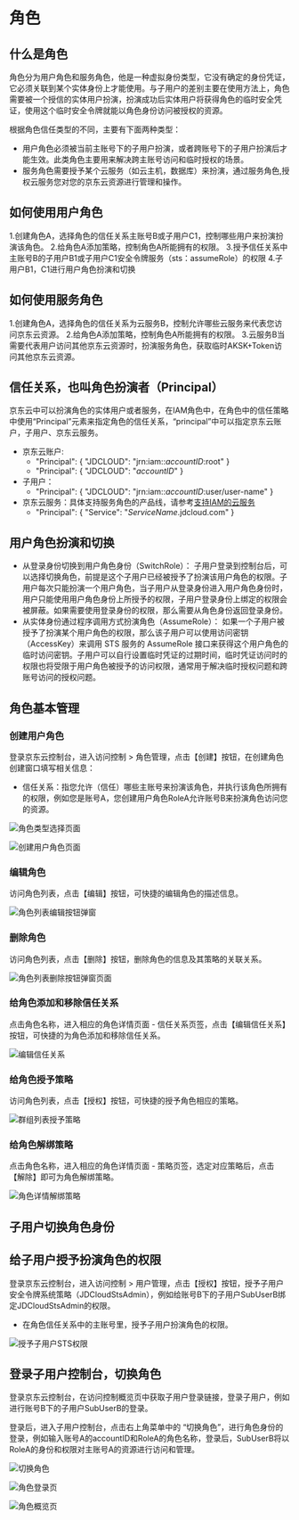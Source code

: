 # 角色
## 什么是角色
角色分为用户角色和服务角色，他是一种虚拟身份类型，它没有确定的身份凭证，它必须关联到某个实体身份上才能使用。与子用户的差别主要在使用方法上，角色需要被一个授信的实体用户扮演，扮演成功后实体用户将获得角色的临时安全凭证，使用这个临时安全令牌就能以角色身份访问被授权的资源。

根据角色信任类型的不同，主要有下面两种类型：

- 用户角色必须被当前主账号下的子用户扮演，或者跨账号下的子用户扮演后才能生效。此类角色主要用来解决跨主账号访问和临时授权的场景。
- 服务角色需要授予某个云服务（如云主机，数据库）来扮演，通过服务角色,授权云服务您对您的京东云资源进行管理和操作。

## 如何使用用户角色
1.创建角色A，选择角色的信任关系主账号B或子用户C1，控制哪些用户来扮演扮演该角色。
2.给角色A添加策略，控制角色A所能拥有的权限。
3.授予信任关系中主账号B的子用户B1或子用户C1安全令牌服务（sts：assumeRole）的权限
4.子用户B1，C1进行用户角色扮演和切换

## 如何使用服务角色
1.创建角色A，选择角色的信任关系为云服务B，控制允许哪些云服务来代表您访问京东云资源。
2.给角色A添加策略，控制角色A所能拥有的权限。
3.云服务B当需要代表用户访问其他京东云资源时，扮演服务角色，获取临时AKSK+Token访问其他京东云资源。

## 信任关系，也叫角色扮演者（Principal）
京东云中可以扮演角色的实体用户或者服务，在IAM角色中，在角色中的信任策略中使用“Principal”元素来指定角色的信任关系，“principal”中可以指定京东云账户，子用户、京东云服务。

- 京东云账户:
  - "Principal": { "JDCLOUD": "jrn:iam::*accountID*:root" }
  - "Principal": { "JDCLOUD": "*accountID*" }
- 子用户：
  - "Principal": { "JDCLOUD": "jrn:iam::*accountID*:user/user-name" }
- 京东云服务：具体支持服务角色的产品线，请参考[支持IAM的云服务](https://docs.jdcloud.com/cn/iam/support-services)
  - "Principal": { "Service": "*ServiceName*.jdcloud.com" }

## 用户角色扮演和切换
- 从登录身份切换到用户角色身份（SwitchRole）：
  子用户登录到控制台后，可以选择切换角色，前提是这个子用户已经被授予了扮演该用户角色的权限。子用户每次只能扮演一个用户角色，当子用户从登录身份进入用户角色身份时，用户只能使用用户角色身份上所授予的权限，子用户登录身份上绑定的权限会被屏蔽。如果需要使用登录身份的权限，那么需要从角色身份返回登录身份。
- 从实体身份通过程序调用方式扮演角色（AssumeRole）：
  如果一个子用户被授予了扮演某个用户角色的权限，那么该子用户可以使用访问密钥（AccessKey）来调用 STS 服务的 AssumeRole 接口来获得这个用户角色的临时访问密钥。子用户可以自行设置临时凭证的过期时间，临时凭证访问时的权限也将受限于用户角色被授予的访问权限，通常用于解决临时授权问题和跨账号访问的授权问题。

## 角色基本管理
### 创建用户角色

登录京东云控制台，进入访问控制 > 角色管理，点击【创建】按钮，在创建角色创建窗口填写相关信息：
 
  - 信任关系：指您允许（信任）哪些主账号来扮演该角色，并执行该角色所拥有的权限，例如您是账号A，您创建用户角色RoleA允许账号B来扮演角色访问您的资源。

![角色类型选择页面](../../../../image/IAM/RoleManagement/角色类型选择页面.jpg)

![创建用户角色页面](../../../../image/IAM/RoleManagement/创建用户角色页面.png)


### 编辑角色

访问角色列表，点击【编辑】按钮，可快捷的编辑角色的描述信息。

![角色列表编辑按钮弹窗](../../../../image/IAM/RoleManagement/角色编辑.jpg)


### 删除角色

访问角色列表，点击【删除】按钮，删除角色的信息及其策略的关联关系。

![角色列表删除按钮弹窗页面](../../../../image/IAM/RoleManagement/角色删除.jpg)


### 给角色添加和移除信任关系

点击角色名称，进入相应的角色详情页面 - 信任关系页签，点击【编辑信任关系】按钮，可快捷的为角色添加和移除信任关系。

![编辑信任关系](../../../../image/IAM/RoleManagement/编辑信任关系.jpg)


### 给角色授予策略

访问角色列表，点击【授权】按钮，可快捷的授予角色相应的策略。

![群组列表授予策略](../../../../image/IAM/RoleManagement/角色授予策略.jpg)


### 给角色解绑策略

点击角色名称，进入相应的角色详情页面 - 策略页签，选定对应策略后，点击【解除】即可为角色解绑策略。

![角色详情解绑策略](../../../../image/IAM/RoleManagement/角色移除策略.jpg)

## 子用户切换角色身份

## 给子用户授予扮演角色的权限

登录京东云控制台，进入访问控制 > 用户管理，点击【授权】按钮，授予子用户安全令牌系统策略（JDCloudStsAdmin），例如给账号B下的子用户SubUserB绑定JDCloudStsAdmin的权限。
 
  - 在角色信任关系中的主账号里，授予子用户扮演角色的权限。

![授予子用户STS权限](../../../../image/IAM/RoleManagement/授予子用户STS权限.jpg)


## 登录子用户控制台，切换角色

登录京东云控制台，在访问控制概览页中获取子用户登录链接，登录子用户，例如进行账号B下的子用户SubUserB的登录。
 
登录后，进入子用户控制台，点击右上角菜单中的 “切换角色”，进行角色身份的登录，例如输入账号A的accountID和RoleA的角色名称，登录后，SubUserB将以RoleA的身份和权限对主账号A的资源进行访问和管理。

![切换角色](../../../../image/IAM/RoleManagement/切换角色.jpg)

![角色登录页](../../../../image/IAM/RoleManagement/角色登录页.jpg)

![角色概览页](../../../../image/IAM/RoleManagement/角色概览页.jpg)
